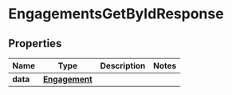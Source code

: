 

# EngagementsGetByIdResponse


## Properties

| Name | Type | Description | Notes |
|------------ | ------------- | ------------- | -------------|
|**data** | [**Engagement**](Engagement.md) |  |  |



